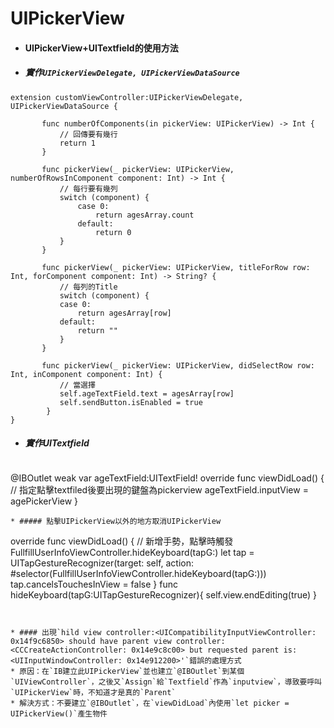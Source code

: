 # UIPickerView

* #### UIPickerView+UITextfield的使用方法
 * ##### 實作`UIPickerViewDelegate, UIPickerViewDataSource`
 ```
extension customViewController:UIPickerViewDelegate, UIPickerViewDataSource {
    
        func numberOfComponents(in pickerView: UIPickerView) -> Int { 
            // 回傳要有幾行
            return 1 
        }
    
        func pickerView(_ pickerView: UIPickerView, numberOfRowsInComponent component: Int) -> Int {
            // 每行要有幾列
            switch (component) {
                case 0:
                    return agesArray.count
                default:
                    return 0
            }
        }
    
        func pickerView(_ pickerView: UIPickerView, titleForRow row: Int, forComponent component: Int) -> String? {
            // 每列的Title    
            switch (component) {
            case 0:
                return agesArray[row]
            default:
                return ""
            }
        }
    
        func pickerView(_ pickerView: UIPickerView, didSelectRow row: Int, inComponent component: Int) {
            // 當選擇
            self.ageTextField.text = agesArray[row]
            self.sendButton.isEnabled = true
         }
 }
 ```
 * ##### 實作UITextfield
 
   ```
  @IBOutlet weak var ageTextField:UITextField!
  override func viewDidLoad() {
         // 指定點擊textfiled後要出現的鍵盤為pickerview
         ageTextField.inputView = agePickerView
 }
 ```
 * ##### 點擊UIPickerView以外的地方取消UIPickerView
 ```
 override func viewDidLoad() {
        // 新增手勢，點擊時觸發FullfillUserInfoViewController.hideKeyboard(tapG:)
        let tap = UITapGestureRecognizer(target: self, action: #selector(FullfillUserInfoViewController.hideKeyboard(tapG:)))
        tap.cancelsTouchesInView = false
 } 
 func hideKeyboard(tapG:UITapGestureRecognizer){
        self.view.endEditing(true)
 }
 ```


* #### 出現`hild view controller:<UICompatibilityInputViewController: 0x14f9c6850> should have parent view controller:<CCCreateActionController: 0x14e9c8c00> but requested parent is:<UIInputWindowController: 0x14e912200>'`錯誤的處理方式
 * 原因：在`IB建立此UIPickerView`並也建立`@IBOutlet`到某個`UIViewController`，之後又`Assign`給`Textfield`作為`inputview`，導致要呼叫`UIPickerView`時，不知道才是真的`Parent`
 * 解決方式：不要建立`@IBOutlet`，在`viewDidLoad`內使用`let picker = UIPickerView()`產生物件